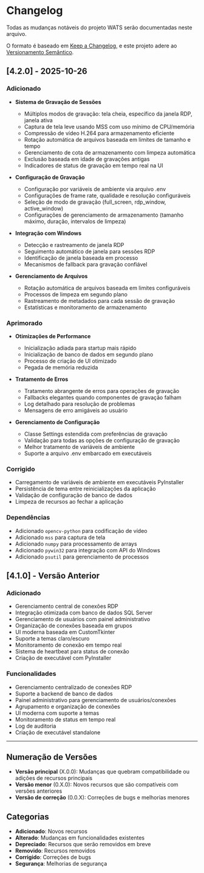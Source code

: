 # Changelog

Todas as mudanças notáveis do projeto WATS serão documentadas neste arquivo.

O formato é baseado em [Keep a Changelog](https://keepachangelog.com/en/1.0.0/),
e este projeto adere ao [Versionamento Semântico](https://semver.org/spec/v2.0.0.html).

## [4.2.0] - 2025-10-26

### Adicionado

- **Sistema de Gravação de Sessões**

  - Múltiplos modos de gravação: tela cheia, específico da janela RDP, janela ativa
  - Captura de tela leve usando MSS com uso mínimo de CPU/memória
  - Compressão de vídeo H.264 para armazenamento eficiente
  - Rotação automática de arquivos baseada em limites de tamanho e tempo
  - Gerenciamento de cota de armazenamento com limpeza automática
  - Exclusão baseada em idade de gravações antigas
  - Indicadores de status de gravação em tempo real na UI

- **Configuração de Gravação**

  - Configuração por variáveis de ambiente via arquivo .env
  - Configurações de frame rate, qualidade e resolução configuráveis
  - Seleção de modo de gravação (full_screen, rdp_window, active_window)
  - Configurações de gerenciamento de armazenamento (tamanho máximo, duração, intervalos de limpeza)

- **Integração com Windows**

  - Detecção e rastreamento de janela RDP
  - Seguimento automático de janela para sessões RDP
  - Identificação de janela baseada em processo
  - Mecanismos de fallback para gravação confiável

- **Gerenciamento de Arquivos**
  - Rotação automática de arquivos baseada em limites configuráveis
  - Processos de limpeza em segundo plano
  - Rastreamento de metadados para cada sessão de gravação
  - Estatísticas e monitoramento de armazenamento

### Aprimorado

- **Otimizações de Performance**

  - Inicialização adiada para startup mais rápido
  - Inicialização de banco de dados em segundo plano
  - Processo de criação de UI otimizado
  - Pegada de memória reduzida

- **Tratamento de Erros**

  - Tratamento abrangente de erros para operações de gravação
  - Fallbacks elegantes quando componentes de gravação falham
  - Log detalhado para resolução de problemas
  - Mensagens de erro amigáveis ao usuário

- **Gerenciamento de Configuração**
  - Classe Settings estendida com preferências de gravação
  - Validação para todas as opções de configuração de gravação
  - Melhor tratamento de variáveis de ambiente
  - Suporte a arquivo .env embarcado em executáveis

### Corrigido

- Carregamento de variáveis de ambiente em executáveis PyInstaller
- Persistência de tema entre reinicializações da aplicação
- Validação de configuração de banco de dados
- Limpeza de recursos ao fechar a aplicação

### Dependências

- Adicionado `opencv-python` para codificação de vídeo
- Adicionado `mss` para captura de tela
- Adicionado `numpy` para processamento de arrays
- Adicionado `pywin32` para integração com API do Windows
- Adicionado `psutil` para gerenciamento de processos

## [4.1.0] - Versão Anterior

### Adicionado

- Gerenciamento central de conexões RDP
- Integração otimizada com banco de dados SQL Server
- Gerenciamento de usuários com painel administrativo
- Organização de conexões baseada em grupos
- UI moderna baseada em CustomTkinter
- Suporte a temas claro/escuro
- Monitoramento de conexão em tempo real
- Sistema de heartbeat para status de conexão
- Criação de executável com PyInstaller

### Funcionalidades

- Gerenciamento centralizado de conexões RDP
- Suporte a backend de banco de dados
- Painel administrativo para gerenciamento de usuários/conexões
- Agrupamento e organização de conexões
- UI moderna com suporte a temas
- Monitoramento de status em tempo real
- Log de auditoria
- Criação de executável standalone

---

## Numeração de Versões

- **Versão principal** (X.0.0): Mudanças que quebram compatibilidade ou adições de recursos principais
- **Versão menor** (0.X.0): Novos recursos que são compatíveis com versões anteriores
- **Versão de correção** (0.0.X): Correções de bugs e melhorias menores

## Categorias

- **Adicionado**: Novos recursos
- **Alterado**: Mudanças em funcionalidades existentes
- **Depreciado**: Recursos que serão removidos em breve
- **Removido**: Recursos removidos
- **Corrigido**: Correções de bugs
- **Segurança**: Melhorias de segurança
